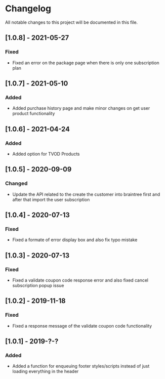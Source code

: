 # Changelog
All notable changes to this project will be documented in this file.

## [1.0.8] - 2021-05-27

### Fixed
- Fixed an error on the package page when there is only one subscription plan

## [1.0.7] - 2021-05-10

### Added
- Added purchase history page and make minor changes on get user product functionality

## [1.0.6] - 2021-04-24

### Added
- Added option for TVOD Products

## [1.0.5] - 2020-09-09

### Changed
- Update the API related to the create the customer into braintree first and after that import the user subscription

## [1.0.4] - 2020-07-13

### Fixed
- Fixed a formate of error display box and also fix typo mistake

## [1.0.3] - 2020-07-13

### Fixed
- Fixed a validate coupon code response error and also fixed cancel subscription popup issue

## [1.0.2] - 2019-11-18

### Fixed
- Fixed a response message of the validate coupon code functionality

## [1.0.1] - 2019-?-?

### Added
- Added a function for enqueuing footer styles/scripts instead of just loading everything in the header


